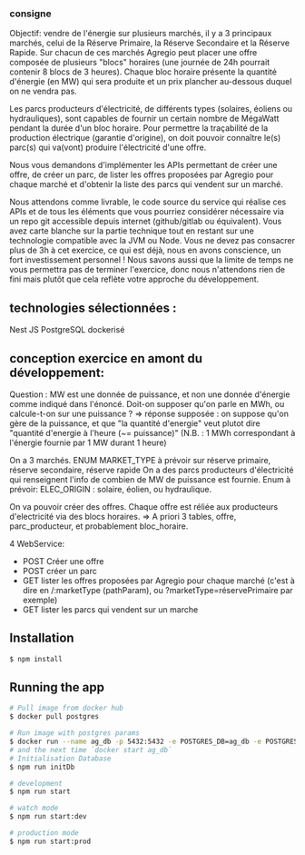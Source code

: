 ### consigne

Objectif: vendre de l'énergie sur plusieurs marchés, il y a 3 principaux marchés, celui de la Réserve Primaire, la Réserve Secondaire et la Réserve Rapide. Sur chacun de ces marchés Agregio peut placer une offre composée de plusieurs "blocs" horaires (une journée de 24h pourrait contenir 8 blocs de 3 heures). Chaque bloc horaire présente la quantité d'énergie (en MW) qui sera produite et un prix plancher au-dessous duquel on ne vendra pas.

Les parcs producteurs d'électricité, de différents types (solaires, éoliens ou hydrauliques), sont capables de fournir un certain nombre de MégaWatt pendant la durée d'un bloc horaire. Pour permettre la traçabilité de la production électrique (garantie d'origine), on doit pouvoir connaître le(s) parc(s) qui va(vont) produire l'électricité d'une offre.

Nous vous demandons d'implémenter les APIs permettant de créer une offre, de créer un parc, de lister les offres proposées par Agregio pour chaque marché et d'obtenir la liste des parcs qui vendent sur un marché.

Nous attendons comme livrable, le code source du service qui réalise ces APIs et de tous les éléments que vous pourriez considérer nécessaire via un repo git accessible depuis internet (github/gitlab ou équivalent). Vous avez carte blanche sur la partie technique tout en restant sur une technologie compatible avec la JVM ou Node.
Vous ne devez pas consacrer plus de 3h à cet exercice, ce qui est déjà, nous en avons conscience, un fort investissement personnel !
Nous savons aussi que la limite de temps ne vous permettra pas de terminer l'exercice, donc nous n'attendons rien de fini mais plutôt que cela reflète votre approche du développement.

## technologies sélectionnées :
Nest JS
PostgreSQL dockerisé

## conception exercice en amont du développement:
Question : MW est une donnée de puissance, et non une donnée d'énergie comme indiqué dans l'énoncé. Doit-on supposer qu'on parle en MWh, ou calcule-t-on sur une puissance ?
=> réponse supposée : on suppose qu'on gère de la puissance, et que "la quantité d'energie" veut plutot dire "quantité d'energie à l'heure (~= puissance)"
(N.B. : 1 MWh correspondant à l'énergie fournie par 1 MW durant 1 heure)

On a 3 marchés. ENUM MARKET_TYPE à prévoir sur réserve primaire, réserve secondaire, réserve rapide
On a des parcs producteurs d'électricité qui renseignent l'info de combien de MW de puissance est fournie. 
Enum à prévoir: ELEC_ORIGIN : solaire, éolien, ou hydraulique.

On va pouvoir créer des offres. Chaque offre est réliée aux producteurs d'electricité via des blocs horaires.
=> A priori 3 tables, offre, parc_producteur, et probablement bloc_horaire.

4 WebService:
- POST  Créer une offre
- POST créer un parc
- GET lister les offres proposées par Agregio pour chaque marché (c'est à dire en /:marketType (pathParam), ou ?marketType=réservePrimaire par exemple)
- GET lister les parcs qui vendent sur un marche


## Installation

```bash
$ npm install
```

## Running the app

```bash
# Pull image from docker hub
$ docker pull postgres

# Run image with postgres params
$ docker run --name ag_db -p 5432:5432 -e POSTGRES_DB=ag_db -e POSTGRES_USER=ag_db -e POSTGRES_PASSWORD=ag_db_pwd -d postgres
# and the next time `docker start ag_db`
# Initialisation Database
$ npm run initDb

# development
$ npm run start

# watch mode
$ npm run start:dev

# production mode
$ npm run start:prod
```
